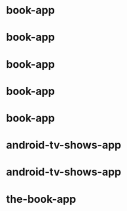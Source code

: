 # book-app
# book-app
# book-app
# book-app
# book-app
# android-tv-shows-app
# android-tv-shows-app
# the-book-app
